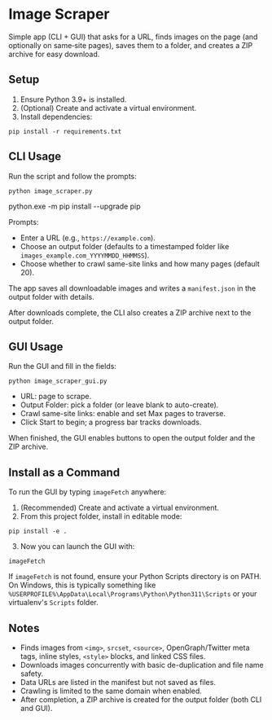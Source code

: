 # Image Scraper

Simple app (CLI + GUI) that asks for a URL, finds images on the page (and optionally on same‑site pages), saves them to a folder, and creates a ZIP archive for easy download.

## Setup

1. Ensure Python 3.9+ is installed.
2. (Optional) Create and activate a virtual environment.
3. Install dependencies:

```
pip install -r requirements.txt
```

## CLI Usage

Run the script and follow the prompts:

```
python image_scraper.py
```
python.exe -m pip install --upgrade pip

Prompts:
- Enter a URL (e.g., `https://example.com`).
- Choose an output folder (defaults to a timestamped folder like `images_example.com_YYYYMMDD_HHMMSS`).
- Choose whether to crawl same-site links and how many pages (default 20).

The app saves all downloadable images and writes a `manifest.json` in the output folder with details.

After downloads complete, the CLI also creates a ZIP archive next to the output folder.

## GUI Usage

Run the GUI and fill in the fields:

```
python image_scraper_gui.py
```

- URL: page to scrape.
- Output Folder: pick a folder (or leave blank to auto-create).
- Crawl same-site links: enable and set Max pages to traverse.
- Click Start to begin; a progress bar tracks downloads.

When finished, the GUI enables buttons to open the output folder and the ZIP archive.

## Install as a Command

To run the GUI by typing `imageFetch` anywhere:

1. (Recommended) Create and activate a virtual environment.
2. From this project folder, install in editable mode:

```
pip install -e .
```

3. Now you can launch the GUI with:

```
imageFetch
```

If `imageFetch` is not found, ensure your Python Scripts directory is on PATH. On Windows, this is typically something like `%USERPROFILE%\AppData\Local\Programs\Python\Python311\Scripts` or your virtualenv's `Scripts` folder.

## Notes

- Finds images from `<img>`, `srcset`, `<source>`, OpenGraph/Twitter meta tags, inline styles, `<style>` blocks, and linked CSS files.
- Downloads images concurrently with basic de-duplication and file name safety.
- Data URLs are listed in the manifest but not saved as files.
- Crawling is limited to the same domain when enabled.
- After completion, a ZIP archive is created for the output folder (both CLI and GUI).
